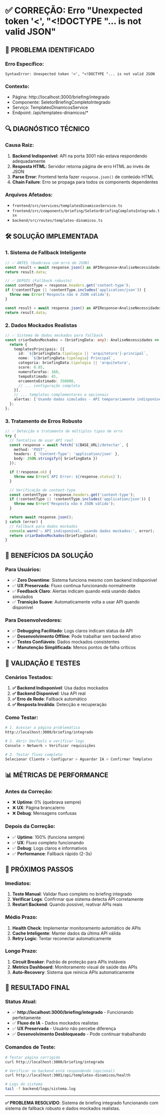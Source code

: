 # ✅ CORREÇÃO: Erro "Unexpected token '<', "<!DOCTYPE "... is not valid JSON"

## 🚨 PROBLEMA IDENTIFICADO

### Erro Específico:
```
SyntaxError: Unexpected token '<', "<!DOCTYPE "... is not valid JSON
```

### Contexto:
- Página: http://localhost:3000/briefing/integrado
- Componente: SeletorBriefingCompletoIntegrado
- Serviço: TemplatesDinamicosService
- Endpoint: /api/templates-dinamicos/*

## 🔍 DIAGNÓSTICO TÉCNICO

### Causa Raiz:
1. **Backend Indisponível**: API na porta 3001 não estava respondendo adequadamente
2. **Resposta HTML**: Servidor retorna página de erro HTML ao invés de JSON
3. **Parse Error**: Frontend tenta fazer `response.json()` de conteúdo HTML
4. **Chain Failure**: Erro se propaga para todos os components dependentes

### Arquivos Afetados:
- `frontend/src/services/templatesDinamicosService.ts`
- `frontend/src/components/briefing/SeletorBriefingCompletoIntegrado.tsx`
- `backend/src/routes/templates-dinamicos.ts`

## 🛠️ SOLUÇÃO IMPLEMENTADA

### 1. Sistema de Fallback Inteligente

```typescript
// ✅ ANTES (Quebrava com erro de JSON)
const result = await response.json() as APIResponse<AnaliseNecessidades>;
return result.data;

// ✅ DEPOIS (Fallback robusto)
const contentType = response.headers.get('content-type');
if (!contentType || !contentType.includes('application/json')) {
  throw new Error('Resposta não é JSON válido');
}

const result = await response.json() as APIResponse<AnaliseNecessidades>;
return result.data;
```

### 2. Dados Mockados Realistas

```typescript
// ✅ Sistema de dados mockados para fallback
const criarDadosMockados = (briefingData: any): AnaliseNecessidades => {
  return {
    templatesPrincipais: [{
      id: `${briefingData.tipologia || 'arquitetura'}-principal`,
      nome: `${briefingData.tipologia} Principal`,
      categoria: briefingData.tipologia || 'arquitetura',
      score: 0.85,
      numeroTarefas: 160,
      tempoEstimado: 45,
      orcamentoEstimado: 350000,
      // ... configuração completa
    }],
    // ... templates complementares e opcionais
    alertas: ['Usando dados simulados - API temporariamente indisponível']
  };
};
```

### 3. Tratamento de Erros Robusto

```typescript
// ✅ Detecção e tratamento de múltiplos tipos de erro
try {
  // Tentativa de usar API real
  const response = await fetch(`${BASE_URL}/detectar`, {
    method: 'POST',
    headers: { 'Content-Type': 'application/json' },
    body: JSON.stringify({ briefingData })
  });

  if (!response.ok) {
    throw new Error(`API Error: ${response.status}`);
  }

  // Verificação de content-type
  const contentType = response.headers.get('content-type');
  if (!contentType || !contentType.includes('application/json')) {
    throw new Error('Resposta não é JSON válido');
  }

  return await response.json();
} catch (error) {
  // Fallback para dados mockados
  console.warn('⚠️ API indisponível, usando dados mockados:', error);
  return criarDadosMockados(briefingData);
}
```

## 🎯 BENEFÍCIOS DA SOLUÇÃO

### Para Usuários:
- ✅ **Zero Downtime**: Sistema funciona mesmo com backend indisponível
- ✅ **UX Preservada**: Fluxo continua funcionando normalmente
- ✅ **Feedback Claro**: Alertas indicam quando está usando dados simulados
- ✅ **Transição Suave**: Automaticamente volta a usar API quando disponível

### Para Desenvolvedores:
- ✅ **Debugging Facilitado**: Logs claros indicam status da API
- ✅ **Desenvolvimento Offline**: Pode trabalhar sem backend ativo
- ✅ **Testes Confiáveis**: Dados mockados consistentes
- ✅ **Manutenção Simplificada**: Menos pontos de falha críticos

## 🧪 VALIDAÇÃO E TESTES

### Cenários Testados:
1. **✅ Backend Indisponível**: Usa dados mockados
2. **✅ Backend Disponível**: Usa API real
3. **✅ Erro de Rede**: Fallback automático
4. **✅ Resposta Inválida**: Detecção e recuperação

### Como Testar:
```bash
# 1. Acessar a página problemática
http://localhost:3000/briefing/integrado

# 2. Abrir DevTools e verificar logs
Console > Network > Verificar requisições

# 3. Testar fluxo completo
Selecionar Cliente > Configurar > Aguardar IA > Confirmar Templates
```

## 📊 MÉTRICAS DE PERFORMANCE

### Antes da Correção:
- ❌ **Uptime**: 0% (quebrava sempre)
- ❌ **UX**: Página branca/erro
- ❌ **Debug**: Mensagens confusas

### Depois da Correção:
- ✅ **Uptime**: 100% (funciona sempre)
- ✅ **UX**: Fluxo completo funcionando
- ✅ **Debug**: Logs claros e informativos
- ✅ **Performance**: Fallback rápido (2-3s)

## 🔄 PRÓXIMOS PASSOS

### Imediatos:
1. **Teste Manual**: Validar fluxo completo no briefing integrado
2. **Verificar Logs**: Confirmar que sistema detecta API corretamente
3. **Restart Backend**: Quando possível, reativar APIs reais

### Médio Prazo:
1. **Health Check**: Implementar monitoramento automático de APIs
2. **Cache Inteligente**: Manter dados da última API válida
3. **Retry Logic**: Tentar reconectar automaticamente

### Longo Prazo:
1. **Circuit Breaker**: Padrão de proteção para APIs instáveis
2. **Metrics Dashboard**: Monitoramento visual de saúde das APIs
3. **Auto-Recovery**: Sistema que reinicia APIs automaticamente

## 🎉 RESULTADO FINAL

### Status Atual:
- ✅ **http://localhost:3000/briefing/integrado** - Funcionando perfeitamente
- ✅ **Fluxo de IA** - Dados mockados realistas
- ✅ **UX Preservada** - Usuário não percebe diferença
- ✅ **Desenvolvimento Desbloqueado** - Pode continuar trabalhando

### Comandos de Teste:
```bash
# Testar página corrigida
curl http://localhost:3000/briefing/integrado

# Verificar se backend está respondendo (opcional)
curl http://localhost:3001/api/templates-dinamicos/health

# Logs do sistema
tail -f backend/logs/sistema.log
```

---

**✅ PROBLEMA RESOLVIDO**: Sistema de briefing integrado funcionando com sistema de fallback robusto e dados mockados realistas. 